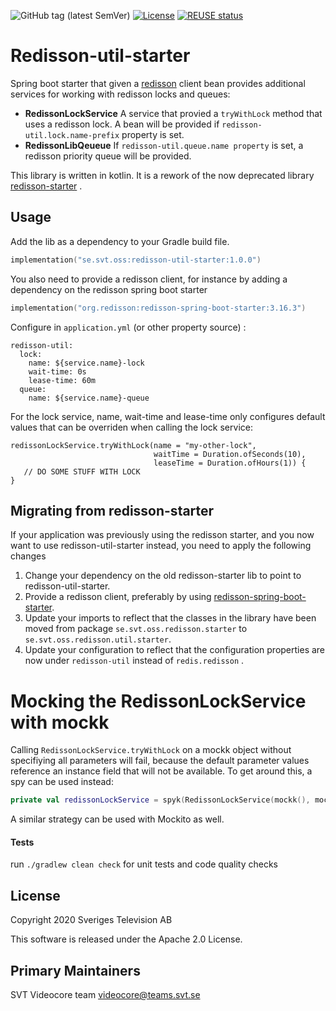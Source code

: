 ![GitHub tag (latest SemVer)](https://img.shields.io/github/v/tag/svt/redisson-starter)
[![License](https://img.shields.io/badge/License-Apache%202.0-blue.svg)](https://opensource.org/licenses/Apache-2.0)
[![REUSE status](https://api.reuse.software/badge/git.fsfe.org/reuse/api)](https://api.reuse.software/info/git.fsfe.org/reuse/api)


# Redisson-util-starter

Spring boot starter that given a [redisson](https://github.com/redisson/redisson) client bean provides additional services for working with
redisson locks and queues:
 
 - **RedissonLockService**
 	A service that provied a ```tryWithLock``` method that uses a redisson lock. 
	A bean will be provided  if `redisson-util.lock.name-prefix` property is set.
 - **RedissonLibQeueue**
	If `redisson-util.queue.name property` is set, a redisson priority queue will be provided.

This library is written in kotlin. It is a rework of the now deprecated library 
[redisson-starter](https://github.com/svt/redisson-starter)  .

## Usage ##

Add the lib as a dependency to your Gradle build file.

```kotlin
implementation("se.svt.oss:redisson-util-starter:1.0.0")
```

You also need to provide a redisson client, for instance
by adding a dependency on the redisson spring boot starter
```kotlin
implementation("org.redisson:redisson-spring-boot-starter:3.16.3")
```

Configure in `application.yml` (or other property source) :

```
redisson-util:
  lock:
    name: ${service.name}-lock
    wait-time: 0s
    lease-time: 60m
  queue:
    name: ${service.name}-queue
```

For the lock service, name, wait-time and lease-time only configures default values that can be overriden when calling 
the lock service:

```
redissonLockService.tryWithLock(name = "my-other-lock", 
                                waitTime = Duration.ofSeconds(10),
                                leaseTime = Duration.ofHours(1)) {
   // DO SOME STUFF WITH LOCK
}
```

## Migrating from redisson-starter
If your application was previously using the redisson starter, and you now want to
use redisson-util-starter instead, you need to apply the following changes

1. Change your dependency on the old redisson-starter lib to point to redisson-util-starter.
2. Provide a redisson client, preferably by using 
[redisson-spring-boot-starter](https://github.com/redisson/redisson/tree/master/redisson-spring-boot-starter).
3. Update your imports to reflect that the classes in the library have been moved from package
`se.svt.oss.redisson.starter` to `se.svt.oss.redisson.util.starter`.
4. Update your configuration to reflect that the configuration properties are
now under `redisson-util` instead of `redis.redisson` .

# Mocking the RedissonLockService with mockk

Calling `RedissonLockService.tryWithLock` on a mockk object without specifiying all parameters will fail, because
the default parameter values reference an instance field that will not be available. 
To get around this, a spy can be used instead:

```kotlin
private val redissonLockService = spyk(RedissonLockService(mockk(), mockk(relaxed = true)))
``` 

A similar strategy can be used with Mockito as well.

#### Tests ####

run `./gradlew clean check` for unit tests and code quality checks
  
## License

Copyright 2020 Sveriges Television AB

This software is released under the Apache 2.0 License.

## Primary Maintainers

SVT Videocore team <videocore@teams.svt.se>
